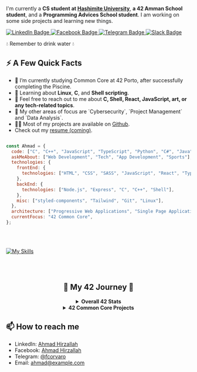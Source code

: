 <!--
Try to create a banner and to add it.
<p align="center">
  <img src="https://raw.githubusercontent.com/AhmadHirzallah/my-repo/main/banner.png" alt="Banner" />
</p>

-->

<p>I'm currently a <strong>CS student at <a href="https://www.hu.edu.jo/">Hashimite University</a></strong>, <strong>a 42 Amman School student</strong>, and a <strong>Programming Advices School student</strong>. I am working on some side projects and learning new things.</p>

<p>
  <a href="https://www.linkedin.com/in/ahmad-hirzallah-7721412a5">
    <img src="https://img.shields.io/badge/LinkedIn-0077B5?style=for-the-badge&logo=linkedin&logoColor=white" alt="LinkedIn Badge">
  </a> 
  <a href="https://www.facebook.com/Ahmadhirzallah0">
    <img src="https://img.shields.io/badge/Facebook-1877F2?style=for-the-badge&logo=facebook&logoColor=white" alt="Facebook Badge">
  </a> 
  <a href="https://t.me/fcorvaro">
    <img src="https://img.shields.io/badge/Telegram-2CA5E0?style=for-the-badge&logo=telegram&logoColor=white" alt="Telegram Badge">
  </a>
  <a href="https://42born2code.slack.com/team/U050L8XAFLK">
    <img src="https://img.shields.io/badge/Slack-4A154B?style=for-the-badge&logo=slack&logoColor=white" alt="Slack Badge">
  </a>
</p>

 
<p>💧 Remember to drink water 💧</p>
<h2>⚡️ A Few Quick Facts</h2>
<ul>
  <li>🔭 I’m currently studying Common Core at 42 Porto, after successfully completing the Piscine.</li>
 <li>🧐 Learning about <strong>Linux</strong>, <strong>C</strong>, and <strong>Shell scripting</strong>.</li>
<li>💬 Feel free to reach out to me about <strong>C, Shell, React, JavaScript, art, or any tech-related topics</strong>.</li>
<li>🌟 My other areas of focus are `Cybersecurity`, `Project Management` and `Data Analysis`. </li>
 
  <li>👨‍💻 Most of my projects are available on <a href="https://github.com/AhmadHirzallah?tab=repositories">Github</a>.</li>
  <li> Check out my <a href="#">resume (coming)</a>.</li>
</ul>



```javascript

const Ahmad = {
  code: ["C", "C++", "JavaScript", "TypeScript", "Python", "C#", "Java"],
  askMeAbout: ["Web Development", "Tech", "App Development", "Sports"],
  technologies: {
    frontEnd: {
      technologies: ["HTML", "CSS", "SASS", "JavaScript", "React", "TypeScript", "Redux", "Angular"],
    },
    backEnd: {
      technologies: ["Node.js", "Express", "C", "C++", "Shell"],
    },
    misc: ["styled-components", "Tailwind", "Git", "Linux"],
  },
  architecture: ["Progressive Web Applications", "Single Page Applications"],
  currentFocus: "42 Common Core",
};


```
<br><br>

[![My Skills](https://skillicons.dev/icons?i=c,cpp,js,ts,md,bash,python,linux,vim,vscode,html,css,react,github,git)](https://skillicons.dev)

<br><br>

<h2 align="center">🌟 My 42 Journey 🌟</h2>



<details align="center">
  <summary><strong>Overall 42 Stats</strong></summary>
  <img src="https://badge.mediaplus.ma/greenbinary/Ahirzall?1337Badge=off&UM6P=off" alt="Ahirzall's 42 stats" />
</details>




<details align="center">
  <summary><strong>42 Common Core Projects</strong></summary>
  <ul>
    <li><a href="https://github.com/AhmadHirzallah/Libft"><strong>Libft</strong></a> - A C library - ✅ 125/100</li>
    <li><a href="https://github.com/MarkosComK/42-printf"><strong>Ft_printf</strong></a> - Recoding the printf function - ✅ 125/100</li>
    <li><a href="https://github.com/MarkosComK/42-Get_next_line"><strong>Get_next_line</strong></a> - Reading content line by line from a file or network connection - ✅ 125/100</li>
  </ul>
</details>


## 📫 How to reach me
- LinkedIn: [Ahmad Hirzallah](https://www.linkedin.com/in/ahmad-hirzallah-7721412a5)
- Facebook: [Ahmad Hirzallah](https://www.facebook.com/Ahmadhirzallah0)
- Telegram: [@fcorvaro](https://t.me/fcorvaro)
- Email: ahmad@example.com
